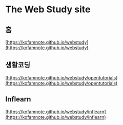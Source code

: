 The Web Study site
=============================================


홈
--------
[https://kofamnote.github.io/webstudy](https://kofamnote.github.io/webstudy)

생활코딩
--------
[https://kofamnote.github.io/webstudy/opentutorials](https://kofamnote.github.io/webstudy/opentutorials)

Inflearn
--------
[https://kofamnote.github.io/webstudy/inflearn](https://kofamnote.github.io/webstudy/inflearn)